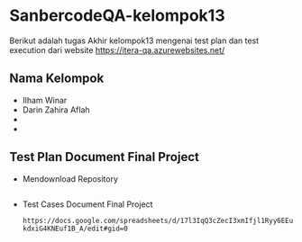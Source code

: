 # SanbercodeQA-kelompok13
Berikut adalah tugas Akhir kelompok13 mengenai test plan dan test execution dari website https://itera-qa.azurewebsites.net/

## Nama Kelompok
- Ilham Winar
- Darin Zahira Aflah
-
-

## Test Plan Document Final Project
- Mendownload Repository
  ```

  ```
- Test Cases Document Final Project 
  ```
  https://docs.google.com/spreadsheets/d/17l3IqQ3cZecI3xmIfjl1Ryy6EEu-kdxiG4KNEuf1B_A/edit#gid=0
  ```

